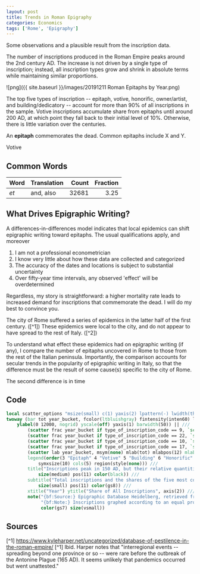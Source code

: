 ```yaml
---
layout: post
title: Trends in Roman Epigraphy
categories: Economics
tags: ['Rome', 'Epigraphy']
---
```


Some observations and a plausible result from the inscription data.

The number of inscriptions produced in the Roman Empire peaks around the 2nd century AD. The increase is not driven by a single type of inscription; instead, all inscription types grow and shrink in absolute terms while maintaining similar proportions.

![png]({{ site.baseurl }}/images/20191211 Roman Epitaphs by Year.png)

The top five types of inscription -- epitaph, votive, honorific, owner/artist, and building/dedicatory -- account for more than 90% of all inscriptions in the sample. Votive inscriptions accumulate share from epitaphs until around 200 AD, at which point they fall back to their initial level of 10%. Otherwise, there is little variation over the centuries. 

An **epitaph** commemorates the dead. Common epitaphs include X and Y.

Votive 

## Common Words
Word | Translation | Count | Fraction
--- | --- | ---:| ---:|
*et*| and, also | 32681 | 3.25



## What Drives Epigraphic Writing?

A differences-in-differences model indicates that local epidemics can shift epigraphic writing toward epitaphs. The usual qualifications apply, and moreover
1. I am not a professional econometrician
2. I know very little about how these data are collected and categorized
3. The accuracy of the dates and locations is subject to substantial uncertainty
4. Over fifty-year time intervals, any observed 'effect' will be overdetermined

Regardless, my story is straightforward: a higher mortality rate leads to increased demand for inscriptions that commemorate the dead. I will do my best to convince you.

The city of Rome suffered a series of epidemics in the latter half of the first century. ([^1]) These epidemics were local to the city, and do not appear to have spread to the rest of Italy. ([^2])

To understand what effect these epidemics had on epigraphic writing (if any), I compare the number of epitaphs uncovered in Rome to those from the rest of the Italian peninsula. Importantly, the comparison accounts for secular trends in the popularity of epigraphic writing in Italy, so that the difference must be the result of some cause(s) specific to the city of Rome.

The second difference is in time

## Code

```stata
local scatter_options "msize(small) c(1) yaxis(2) lpattern(-) lwidth(thin)" 
twoway (bar tot year_bucket, fcolor(ltbluishgray) fintensity(inten60) lcolor(black) ytitle("") ///
	ylabel(0 12000, nogrid) yscale(off) yaxis(1) barwidth(50)) || ///
		(scatter frac year_bucket if type_of_inscription_code == 9, `scatter_options') || ///
		(scatter frac year_bucket if type_of_inscription_code == 22, `scatter_options') || ///				  (scatter frac year_bucket if type_of_inscription_code == 5, `scatter_options') || ///		   
		(scatter frac year_bucket if type_of_inscription_code == 10, `scatter_options') || ///
		(scatter frac year_bucket if type_of_inscription_code == 17, `scatter_options') || ///
		(scatter lab year_bucket, msym(none) mlab(tot) mlabpos(12) mlabcolor(gs5) mlabsize(small)), ///		 graphregion(color(white)) bgcolor(white) xlabel(-50(50)400) ///
		legend(order(3 "Epitaph" 4 "Votive" 5 "Building" 6 "Honorific" 7 "Owner/Artist") ///
			symxsize(10) cols(5) region(style(none))) ///
		title("Inscriptions peak in 150 AD, but their relative quantities are roughly constant", ///
			size(medium) pos(11) color(black)) ///
		subtitle("Total inscriptions and the shares of the five most common types, by year", ///
			size(small) pos(11) color(gs8)) ///
		xtitle("Year") ytitle("Share of All Inscriptions", axis(2)) ///
		note("{bf:Source:} Epigraphic Database Heidelberg, retrieved from https://edh-www.adw.uni-heidelberg.de/home on 7/17/2019." ///
			 "{bf:Note:} Inscriptions graphed according to an equal probability of dating to any year within their date range.", ///
			 color(gs7) size(vsmall))
```

## Sources
[^1] https://www.kyleharper.net/uncategorized/database-of-pestilence-in-the-roman-empire/
[^1] Ibid. Harper notes that "interregional events -- spreading beyond one province or so -- were rare before the outbreak of the Antonine Plague (165 AD). It seems unlikely that pandemics occurred but went unattested."
